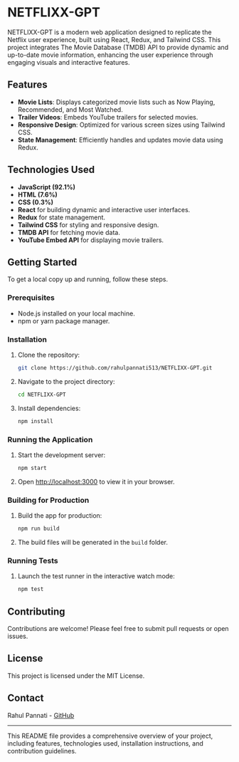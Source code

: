 # NETFLIXX-GPT

NETFLIXX-GPT is a modern web application designed to replicate the Netflix user experience, built using React, Redux, and Tailwind CSS. This project integrates The Movie Database (TMDB) API to provide dynamic and up-to-date movie information, enhancing the user experience through engaging visuals and interactive features.

## Features

- **Movie Lists**: Displays categorized movie lists such as Now Playing, Recommended, and Most Watched.
- **Trailer Videos**: Embeds YouTube trailers for selected movies.
- **Responsive Design**: Optimized for various screen sizes using Tailwind CSS.
- **State Management**: Efficiently handles and updates movie data using Redux.

## Technologies Used

- **JavaScript (92.1%)**
- **HTML (7.6%)**
- **CSS (0.3%)**
- **React** for building dynamic and interactive user interfaces.
- **Redux** for state management.
- **Tailwind CSS** for styling and responsive design.
- **TMDB API** for fetching movie data.
- **YouTube Embed API** for displaying movie trailers.

## Getting Started

To get a local copy up and running, follow these steps.

### Prerequisites

- Node.js installed on your local machine.
- npm or yarn package manager.

### Installation

1. Clone the repository:
    ```bash
    git clone https://github.com/rahulpannati513/NETFLIXX-GPT.git
    ```

2. Navigate to the project directory:
    ```bash
    cd NETFLIXX-GPT
    ```

3. Install dependencies:
    ```bash
    npm install
    ```

### Running the Application

1. Start the development server:
    ```bash
    npm start
    ```

2. Open [http://localhost:3000](http://localhost:3000) to view it in your browser.

### Building for Production

1. Build the app for production:
    ```bash
    npm run build
    ```

2. The build files will be generated in the `build` folder.

### Running Tests

1. Launch the test runner in the interactive watch mode:
    ```bash
    npm test
    ```

## Contributing

Contributions are welcome! Please feel free to submit pull requests or open issues.

## License

This project is licensed under the MIT License.

## Contact

Rahul Pannati - [GitHub](https://github.com/rahulpannati513)

---

This README file provides a comprehensive overview of your project, including features, technologies used, installation instructions, and contribution guidelines.
